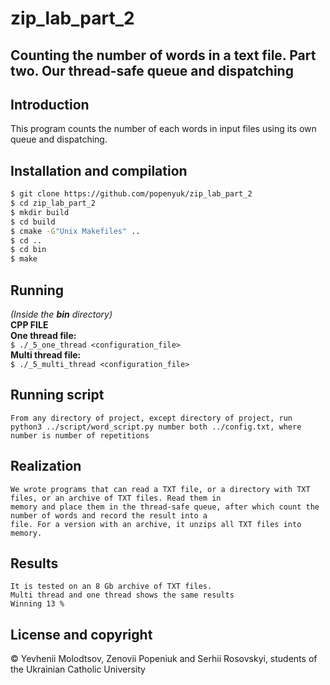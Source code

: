 # zip_lab_part_2

## Counting the number of words in a text file. Part two. Our thread-safe queue and dispatching
## Introduction
This program counts the number of each words in input files using its own queue and dispatching.

## Installation and compilation
  ```bash
  $ git clone https://github.com/popenyuk/zip_lab_part_2
  $ cd zip_lab_part_2
  $ mkdir build
  $ cd build
  $ cmake -G"Unix Makefiles" ..
  $ cd ..
  $ cd bin
  $ make
  ```
  
## Running
  <i>(Inside the <b>bin</b> directory)</i><br>
  <b>CPP FILE</b><br>
  <b>One thread file:</b><br>
    ```
    $ ./_5_one_thread <configuration_file>
    ```<br>
  <b>Multi thread file:</b><br>
    ```
    $ ./_5_multi_thread <configuration_file>
    ```<br>
	
## Running script
   	From any directory of project, except directory of project, run
	python3 ../script/word_script.py number both ../config.txt, where number is number of repetitions

## Realization
	We wrote programs that can read a TXT file, or a directory with TXT files, or an archive of TXT files. Read them in
	memory and place them in the thread-safe queue, after which count the number of words and record the result into a
	file. For a version with an archive, it unzips all TXT files into memory.
	
## Results
	It is tested on an 8 Gb archive of TXT files.
	Multi thread and one thread shows the same results
	Winning 13 %
  


## License and copyright
© Yevhenii Molodtsov, Zenovii Popeniuk and Serhii Rosovskyi, students of the Ukrainian Catholic University


